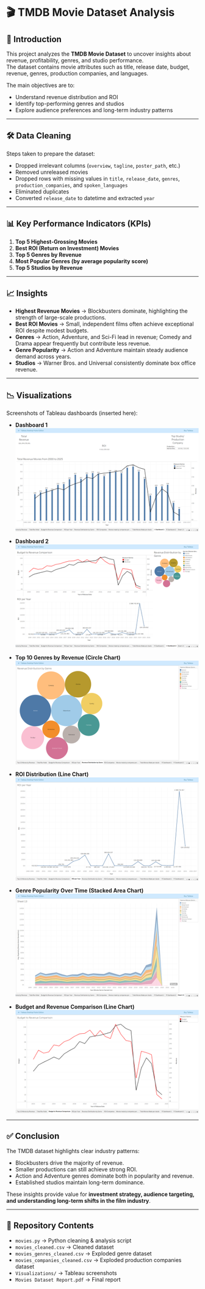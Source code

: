 # 🎬 TMDB Movie Dataset Analysis

## 📌 Introduction
This project analyzes the **TMDB Movie Dataset** to uncover insights about revenue, profitability, genres, and studio performance.  
The dataset contains movie attributes such as title, release date, budget, revenue, genres, production companies, and languages.  

The main objectives are to:
- Understand revenue distribution and ROI
- Identify top-performing genres and studios
- Explore audience preferences and long-term industry patterns

---

## 🛠️ Data Cleaning
Steps taken to prepare the dataset:
- Dropped irrelevant columns (`overview`, `tagline`, `poster_path`, etc.)
- Removed unreleased movies
- Dropped rows with missing values in `title`, `release_date`, `genres`, `production_companies`, and `spoken_languages`
- Eliminated duplicates
- Converted `release_date` to datetime and extracted `year`

---

## 📊 Key Performance Indicators (KPIs)
1. **Top 5 Highest-Grossing Movies**  
2. **Best ROI (Return on Investment) Movies**  
3. **Top 5 Genres by Revenue**  
4. **Most Popular Genres (by average popularity score)**  
5. **Top 5 Studios by Revenue**  

---

## 📈 Insights
- **Highest Revenue Movies** → Blockbusters dominate, highlighting the strength of large-scale productions.  
- **Best ROI Movies** → Small, independent films often achieve exceptional ROI despite modest budgets.  
- **Genres** → Action, Adventure, and Sci-Fi lead in revenue; Comedy and Drama appear frequently but contribute less revenue.  
- **Genre Popularity** → Action and Adventure maintain steady audience demand across years.  
- **Studios** → Warner Bros. and Universal consistently dominate box office revenue.  

---

## 📉 Visualizations
Screenshots of Tableau dashboards (inserted here):

- **Dashboard 1**  
  ![Revenue by Year](Visualizations/dashboard1.png)

- **Dashboard 2**  
  ![Revenue by Year](Visualizations/dashboard2.png)

- **Top 10 Genres by Revenue (Circle Chart)**  
  ![Genres Revenue](Visualizations/genre_revenue.png)

- **ROI Distribution (Line Chart)**  
  ![ROI](Visualizations/ROI_distribution.png)

- **Genre Popularity Over Time (Stacked Area Chart)**  
  ![Genre Popularity](Visualizations/genre_popularity.png)
  
- **Budget and Revenue Comparison (Line Chart)**  
  ![Genre Popularity](Visualizations/revenue_budget_comparison.png)
---

## ✅ Conclusion
The TMDB dataset highlights clear industry patterns:
- Blockbusters drive the majority of revenue.
- Smaller productions can still achieve strong ROI.
- Action and Adventure genres dominate both in popularity and revenue.
- Established studios maintain long-term dominance.

These insights provide value for **investment strategy, audience targeting, and understanding long-term shifts in the film industry**.

---

## 📂 Repository Contents
- `movies.py` → Python cleaning & analysis script  
- `movies_cleaned.csv` → Cleaned dataset  
- `movies_genres_cleaned.csv` → Exploded genre dataset  
- `movies_companies_cleaned.csv` → Exploded production companies dataset  
- `Visualizations/` → Tableau screenshots  
- `Movies Dataset Report.pdf` → Final report  






